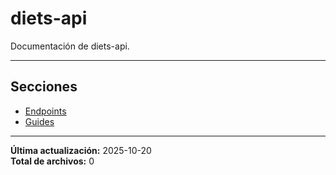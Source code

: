 # diets-api

Documentación de diets-api.

---

## Secciones

- [Endpoints](./Endpoints/00_README.md)
- [Guides](./Guides/00_README.md)

---

**Última actualización:** 2025-10-20  
**Total de archivos:** 0

